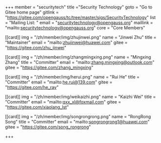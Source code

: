 +++
member = "securitytech"
title ="Security Technology"
goto = "Go to Gitee home page"
gitlink = "https://gitee.com/opengauss/tc/tree/master/sigs/SecurityTechnology"
list = "Mailing List: "
email = "securitytechnology@opengauss.org"
maillink = "mailto:securitytechnology@opengauss.org"
core = "Core Members"


[[card]]
img = "/zh/member/img/zhujinwei.png"
name = "Jinwei Zhu"
title = "Maintainer"
email = "mailto:zhujinwei@huawei.com"
gitee = "https://gitee.com/zhu_jinwei"

[[card]]
img = "/zh/member/img/zhangmingxing.png"
name = "Mingxing Zhang"
title = "Committer"
email = "mailto:zhang.mingxing@outlook.com"
gitee = "https://gitee.com/zhang_mingxing"

[[card]]
img = "/zh/member/img/herui.png"
name = "Rui He"
title = "Committer"
email = "mailto:he.rui@139.com"
gitee = "https://gitee.com/he_ray"

[[card]]
img = "/zh/member/img/weikaizhi.png"
name = "Kaizhi Wei"
title = "Committer"
email = "mailto:qxx_xl@foxmail.com"
gitee = "https://gitee.com/xiaolang_lst"

[[card]]
img = "/zh/member/img/songrongrong.png"
name = "RongRong Song"
title = "Committer"
email = "mailto:songrongrong1@huawei.com"
gitee = "https://gitee.com/song_rongrong"

+++